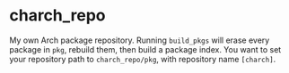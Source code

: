 charch_repo
===========

My own Arch package repository. Running `build_pkgs` will erase every package in `pkg`, rebuild them, then build a package index. You want to set your repository path to `charch_repo/pkg`, with repository name `[charch]`.

